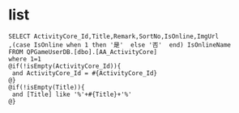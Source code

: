 list
===
	SELECT ActivityCore_Id,Title,Remark,SortNo,IsOnline,ImgUrl
	,(case IsOnline when 1 then '是'  else '否'  end) IsOnlineName
	FROM QPGameUserDB.[dbo].[AA_ActivityCore]
	where 1=1
	@if(!isEmpty(ActivityCore_Id)){
	 and ActivityCore_Id = #{ActivityCore_Id}
	@}
	@if(!isEmpty(Title)){
	 and [Title] like '%'+#{Title}+'%'
	@}
